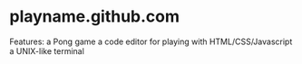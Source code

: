# playname.github.com

Features:
a Pong game
a code editor for playing with HTML/CSS/Javascript
a UNIX-like terminal
